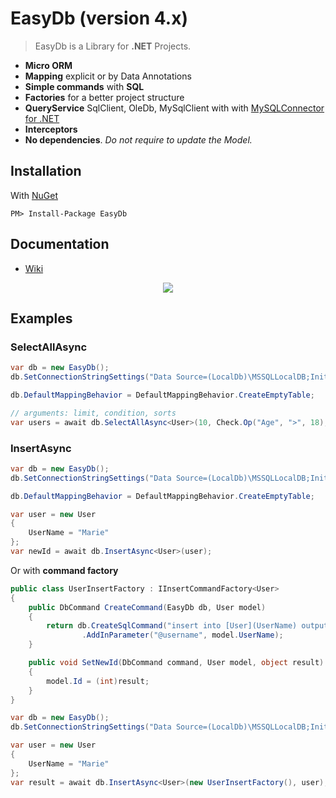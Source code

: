 # EasyDb (version 4.x)

> EasyDb is a Library for **.NET** Projects.

* **Micro ORM**
* **Mapping** explicit or by Data Annotations
* **Simple commands** with **SQL**
* **Factories** for a better project structure
* **QueryService** SqlClient, OleDb, MySqlClient with with [MySQLConnector for .NET](https://dev.mysql.com/downloads/connector/net/)
* **Interceptors**
* **No dependencies**. _Do not require to update the Model._

## Installation

With [NuGet](https://www.nuget.org/packages/EasyDb/)

```
PM> Install-Package EasyDb
```

## Documentation

* [Wiki](https://github.com/romagny13/EasyDb/wiki)


<p align="center">
  <img src="http://res.cloudinary.com/romagny13/image/upload/v1475077310/easyDb_logo_lrcq7m.png"/>
</p>


## Examples

### SelectAllAsync

```cs
var db = new EasyDb();
db.SetConnectionStringSettings("Data Source=(LocalDb)\MSSQLLocalDB;Initial Catalog=MyDb;Integrated Security=True", "System.Data.SqlClient");

db.DefaultMappingBehavior = DefaultMappingBehavior.CreateEmptyTable;

// arguments: limit, condition, sorts
var users = await db.SelectAllAsync<User>(10, Check.Op("Age", ">", 18), new string[] { "UserName DESC" });
```

### InsertAsync

```cs
var db = new EasyDb();
db.SetConnectionStringSettings("Data Source=(LocalDb)\MSSQLLocalDB;Initial Catalog=MyDb;Integrated Security=True", "System.Data.SqlClient");

db.DefaultMappingBehavior = DefaultMappingBehavior.CreateEmptyTable;

var user = new User
{
    UserName = "Marie"
};
var newId = await db.InsertAsync<User>(user);
```

Or with **command factory**

```cs
public class UserInsertFactory : IInsertCommandFactory<User>
{
    public DbCommand CreateCommand(EasyDb db, User model)
    {
        return db.CreateSqlCommand("insert into [User](UserName) output inserted.id values(@username)")
                .AddInParameter("@username", model.UserName);
    }

    public void SetNewId(DbCommand command, User model, object result)
    {
        model.Id = (int)result;
    }
}
```

```cs
var db = new EasyDb();
db.SetConnectionStringSettings("Data Source=(LocalDb)\MSSQLLocalDB;Initial Catalog=MyDb;Integrated Security=True", "System.Data.SqlClient");

var user = new User
{
    UserName = "Marie"
};
var result = await db.InsertAsync<User>(new UserInsertFactory(), user);
```
